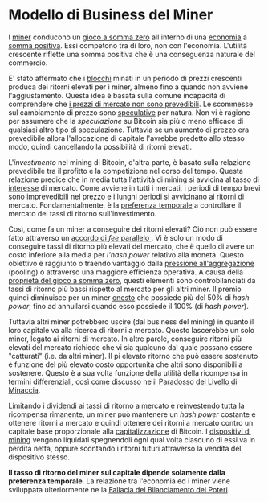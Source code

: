 # Modello di Business del Miner



I [miner]() conducono un [gioco a somma zero]() all'interno di una [economia]() a [somma positiva](). Essi competono tra di loro, non con l'economia. L'utilità crescente riflette una somma positiva che è una conseguenza naturale del commercio.

E' stato affermato che i [blocchi]() minati in un periodo di prezzi crescenti produca dei ritorni elevati per i miner, almeno fino a quando non avviene l'aggiustamento. Questa idea è basata sulla comune incapacità di comprendere che [i prezzi di mercato non sono prevedibili](). Le scommesse sul cambiamento di prezzo sono [speculative]() per natura. Non vi è ragione per assumere che la _speculazione_ su Bitcoin sia più o meno efficace di qualsiasi altro tipo di speculazione. Tuttavia se un aumento di prezzo era prevedibile allora l'allocazione di capitale l'avrebbe predetto allo stesso modo, quindi cancellando la possibilità di ritorni elevati.

L'_investimento_ nel mining di Bitcoin, d'altra parte, è basato sulla relazione prevedibile tra il profitto e la competizione nel corso del tempo. Questa relazione predice che in media tutta l'attività di mining si avvicina al tasso di [interesse]() di mercato. Come avviene in tutti i mercati, i periodi di tempo brevi sono imprevedibili nel prezzo e i lunghi periodi si avvicinano ai ritorni di mercato. Fondamentalmente, è la [preferenza temporale]() a controllare il mercato dei tassi di ritorno sull'investimento.

Così, come fa un miner a conseguire dei ritorni elevati? Ciò non può essere fatto attraverso un [accordo di _fee_ parallelo ](). Vi è solo un modo di conseguire tassi di ritorno più elevati del mercato, che è quello di avere un costo inferiore alla media per _l'hash power_ relativo alla moneta. Questo obiettivo è raggiunto o traendo vantaggio dalla [pressione all'aggregazione]() (pooling) o attraverso una maggiore efficienza operativa. A causa della [proprietà del gioco a somma zero](), questi elementi sono controbilanciati da tassi di ritorno più bassi rispetto al mercato per gli altri miner. Il premio quindi diminuisce per un miner [onesto]()  che possiede più del 50% di _hash power_, fino ad annullarsi quando esso possiede il 100% (di _hash power_).

Tuttavia altri miner potrebbero uscire (dal business del mining) in quanto il loro capitale va alla ricerca di ritorni a mercato. Questo lascerebbe un solo miner, legato ai ritorni di mercato. In altre parole, conseguire ritorni più elevati del mercato richiede che vi sia qualcuno dal quale possano essere "catturati" (i.e. da altri miner). Il pi elevato ritorno che può essere sostenuto è funzione del più elevato costo opportunità che altri sono disponibili a sostenere. Questo è a sua volta funzione della utilità della ricompensa in termini differenziali, così come discusso ne il [Paradosso del Livello di Minaccia]().

Limitando i [dividendi]() ai tassi di ritorno a mercato e reinvestendo tutta la ricompensa rimanente, un miner può mantenere un _hash power_ costante e ottenere ritorni a mercato e quindi ottenere dei ritorni a mercato contro un capitale base proporzionale alla [capitalizzazione]() di Bitcoin. I [dispositivi di mining]() vengono liquidati spegnendoli ogni qual volta ciascuno di essi va in perdita netta, oppure scontando i ritorni futuri attraverso la vendita del dispositivo stesso.

**Il tasso di ritorno del miner sul capitale dipende solamente dalla preferenza temporale**. La relazione tra l'economia ed i miner viene sviluppata ulteriormente ne la [Fallacia del Bilanciamento dei Poteri]().



